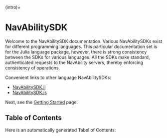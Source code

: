 (intro)=

# NavAbilitySDK

Welcome to the NavAbilitySDK documentation.  Various NavAbilitySDKs exist for different programming languages.  This particular documentation set is for the Julia language package, however, there is strong consistency between the SDKs for various languages.  All the SDKs make standard, authenticated requests to the NavAbility servers, thereby enforcing consistency of operations.

Convenient links to other language NavAbilitySDKs:
- [NavAbilitySDK.jl][sdk-jl]
- [NavAbilitySDK.js](https://github.com/NavAbility/NavAbilitySDK.js)

Next, see the [Getting Started](/getting-started) page.



## Table of Contents

Here is an automatically generated Tabel of Contents:

```{tableofcontents}
```

[sdk-jl]: https://github.com/NavAbility/NavAbilitySDK.jl


